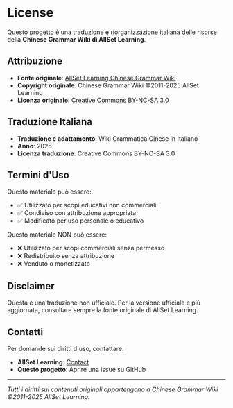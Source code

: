 # License

Questo progetto è una traduzione e riorganizzazione italiana delle risorse della **Chinese Grammar Wiki di AllSet Learning**.

## Attribuzione

- **Fonte originale**: [AllSet Learning Chinese Grammar Wiki](https://resources.allsetlearning.com/chinese/grammar/Main_Page)
- **Copyright originale**: Chinese Grammar Wiki ©2011-2025 AllSet Learning
- **Licenza originale**: [Creative Commons BY-NC-SA 3.0](http://creativecommons.org/licenses/by-nc-sa/3.0/)

## Traduzione Italiana

- **Traduzione e adattamento**: Wiki Grammatica Cinese in Italiano
- **Anno**: 2025
- **Licenza traduzione**: Creative Commons BY-NC-SA 3.0

## Termini d'Uso

Questo materiale può essere:
- ✅ Utilizzato per scopi educativi non commerciali
- ✅ Condiviso con attribuzione appropriata
- ✅ Modificato per uso personale o educativo

Questo materiale NON può essere:
- ❌ Utilizzato per scopi commerciali senza permesso
- ❌ Redistribuito senza attribuzione
- ❌ Venduto o monetizzato

## Disclaimer

Questa è una traduzione non ufficiale. Per la versione ufficiale e più aggiornata, consultare sempre la fonte originale di AllSet Learning.

## Contatti

Per domande sui diritti d'uso, contattare:
- **AllSet Learning**: [Contact](https://resources.allsetlearning.com/chinese/grammar/Contact)
- **Questo progetto**: Aprire una issue su GitHub

---

*Tutti i diritti sui contenuti originali appartengono a Chinese Grammar Wiki ©2011-2025 AllSet Learning.*
